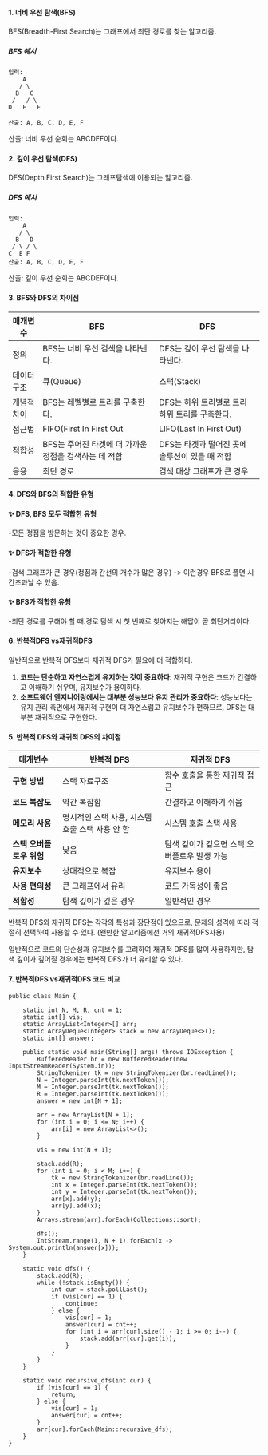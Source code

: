 


#### 1. 너비 우선 탐색(BFS)
BFS(Breadth-First Search)는 그래프에서 최단 경로를 찾는 알고리즘.

##### BFS 예시
```
입력:
    A 
   / \ 
  B   C 
 /   / \ 
D   E   F

산출: A, B, C, D, E, F
```
산출: 너비 우선 순회는 ABCDEF이다.

#### 2. 깊이 우선 탐색(DFS)
DFS(Depth First Search)는 그래프탐색에 이용되는 알고리즘.

##### DFS 예시
```
입력:
    A 
   / \ 
  B   D 
 / \ / \
C  E F
산출: A, B, C, D, E, F
```
산출: 깊이 우선 순회는 ABCDEF이다.

#### 3. BFS와 DFS의 차이점
| 매개변수 | BFS | DFS |
|----------|-----|-----|
| 정의 | BFS는 너비 우선 검색을 나타낸다. | DFS는 깊이 우선 탐색을 나타낸다. |
| 데이터 구조 | 큐(Queue)  | 스택(Stack)  |
| 개념적 차이 | BFS는 레벨별로 트리를 구축한다. | DFS는 하위 트리별로 트리 하위 트리를 구축한다. |
| 접근법 | FIFO(First In First Out | LIFO(Last In First Out)  |
| 적합성 | BFS는 주어진 타겟에 더 가까운 정점을 검색하는 데 적합 | DFS는 타겟과 떨어진 곳에 솔루션이 있을 때 적합 |
| 응용 |  최단 경로 | 검색 대상 그래프가 큰 경우 |




#### 4. DFS와 BFS의 적합한 유형

####  ✨ DFS, BFS 모두 적합한 유형
 -모든 정점을 방문하는 것이 중요한 경우.

####  ✨ DFS가 적합한 유형
-검색 그래프가 큰 경우(정점과 간선의 개수가 많은 경우) -> 이런경우 BFS로 풀면 시간초과날 수 있음.


#### ✨ BFS가 적합한 유형
 -최단 경로를 구해야 할 때.경로 탐색 시 첫 번째로 찾아지는 해답이 곧 최단거리이다.

 
#### 6. 반복적DFS vs재귀적DFS
일반적으로 반복적 DFS보다 재귀적 DFS가 필요에 더 적합하다. 

1. **코드는 단순하고 자연스럽게 유지하는 것이 중요하다**: 재귀적 구현은 코드가 간결하고 이해하기 쉬우며, 유지보수가 용이하다.
2. **소프트웨어 엔지니어링에서는 대부분 성능보다 유지 관리가 중요하다**: 성능보다는 유지 관리 측면에서 재귀적 구현이 더 자연스럽고 유지보수가 편하므로, DFS는 대부분 재귀적으로 구현한다.
   
#### 5. 반복적 DFS와 재귀적 DFS의 차이점

| **매개변수**           | **반복적 DFS**                           | **재귀적 DFS**                        |
|------------------------|-----------------------------------------|--------------------------------------|
| **구현 방법**          |  스택 자료구조               | 함수 호출을 통한 재귀적 접근         |
| **코드 복잡도**        | 약간 복잡함                               | 간결하고 이해하기 쉬움               |
| **메모리 사용**        | 명시적인 스택 사용, 시스템 호출 스택 사용 안 함 | 시스템 호출 스택 사용                |
| **스택 오버플로우 위험**| 낮음                                      | 탐색 깊이가 깊으면 스택 오버플로우 발생 가능 |
| **유지보수**           | 상대적으로 복잡                           | 유지보수 용이                         |
| **사용 편의성**        | 큰 그래프에서 유리                         | 코드 가독성이 좋음                    |
| **적합성**             | 탐색 깊이가 깊은 경우                     | 일반적인 경우                         |


반복적 DFS와 재귀적 DFS는 각각의 특성과 장단점이 있으므로, 
문제의 성격에 따라 적절히 선택하여 사용할 수 있다. (왠만한 알고리즘에선 거의 재귀적DFS사용) 

일반적으로 코드의 단순성과 유지보수를 고려하여 재귀적 DFS를 많이 사용하지만, 탐색 깊이가 깊어질 경우에는 반복적 DFS가 더 유리할 수 있다.

#### 7.  반복적DFS vs재귀적DFS 코드 비교

```
public class Main {

    static int N, M, R, cnt = 1;
    static int[] vis;
    static ArrayList<Integer>[] arr;
    static ArrayDeque<Integer> stack = new ArrayDeque<>();
    static int[] answer;

    public static void main(String[] args) throws IOException {
        BufferedReader br = new BufferedReader(new InputStreamReader(System.in));
        StringTokenizer tk = new StringTokenizer(br.readLine());
        N = Integer.parseInt(tk.nextToken());
        M = Integer.parseInt(tk.nextToken());
        R = Integer.parseInt(tk.nextToken());
        answer = new int[N + 1];

        arr = new ArrayList[N + 1];
        for (int i = 0; i <= N; i++) {
            arr[i] = new ArrayList<>();
        }

        vis = new int[N + 1];

        stack.add(R);
        for (int i = 0; i < M; i++) {
            tk = new StringTokenizer(br.readLine());
            int x = Integer.parseInt(tk.nextToken());
            int y = Integer.parseInt(tk.nextToken());
            arr[x].add(y);
            arr[y].add(x);
        }
        Arrays.stream(arr).forEach(Collections::sort);

        dfs();
        IntStream.range(1, N + 1).forEach(x -> System.out.println(answer[x]));
    }

    static void dfs() {
        stack.add(R);
        while (!stack.isEmpty()) {
            int cur = stack.pollLast();
            if (vis[cur] == 1) {
                continue;
            } else {
                vis[cur] = 1;
                answer[cur] = cnt++;
                for (int i = arr[cur].size() - 1; i >= 0; i--) {
                    stack.add(arr[cur].get(i));
                }
            }
        }
    }

    static void recursive_dfs(int cur) {
        if (vis[cur] == 1) {
            return;
        } else {
            vis[cur] = 1;
            answer[cur] = cnt++;
        }
        arr[cur].forEach(Main::recursive_dfs);
    }
}
```
